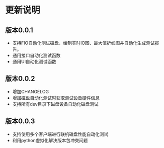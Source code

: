# 更新说明
## 版本0.0.1
* 支持FIO自动化测试磁盘、绘制实时IO图、最大值折线图并自动化生成测试报告。
* 通用接口自动化测试函数
* 通用UI自动化测试函数
## 版本0.0.2
* 增加CHANGELOG
* 增加磁盘自动化测试时获取测试设备硬件信息
* 支持所有dev目录下磁盘设备自动化磁盘测试
## 版本0.0.3
* 支持使用多个客户端进行联机磁盘性能自动化测试
* 利用python虚拟化解决版本包冲突问题
